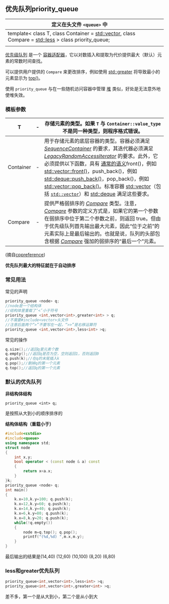 ## 优先队列priority_queue



| 定义在头文件 `<queue>` 中                                    |      |      |
| ------------------------------------------------------------ | ---- | ---- |
| template<   class T,   class Container = [std::vector](https://cppreference.cn/w/cpp/container/vector)<T>,   class Compare = [std::less](https://cppreference.cn/w/cpp/utility/functional/less)<typename Container::value_type> > class priority_queue; |      |      |
|                                                              |      |      |

[优先级队列](https://en.wikipedia.org/wiki/Queue_(abstract_data_type)) 是一个 [容器适配器](https://cppreference.cn/w/cpp/container#Container_adaptors)，它以对数插入和提取为代价提供最大（默认）元素的常数时间查找。

可以提供用户提供的 `Compare` 来更改排序，例如使用 [std::greater](https://cppreference.cn/w/cpp/utility/functional/greater)<T> 将导致最小的元素显示为 [top()](https://cppreference.cn/w/cpp/container/priority_queue/top)。

使用 `priority_queue` 与在一些随机访问容器中管理 [堆](https://cppreference.cn/w/cpp/algorithm/make_heap) 类似，好处是无法意外地使堆失效。

### 模板参数

| T         | -    | 存储元素的类型。如果 `T` 与 `Container::value_type` 不是同一种类型，则程序格式错误。 |
| --------- | ---- | ------------------------------------------------------------ |
| Container | -    | 用于存储元素的底层容器的类型。容器必须满足 [*SequenceContainer*](https://cppreference.cn/w/cpp/named_req/SequenceContainer) 的要求，其迭代器必须满足 [*LegacyRandomAccessIterator*](https://cppreference.cn/w/cpp/named_req/RandomAccessIterator) 的要求。此外，它必须提供以下函数，具有 [通常的语义](https://cppreference.cn/w/cpp/named_req/SequenceContainer#Optional_operations)front()，例如 [std::vector::front()](https://cppreference.cn/w/cpp/container/vector/front)，push_back()，例如 [std::deque::push_back()](https://cppreference.cn/w/cpp/container/deque/push_back)，pop_back()，例如 [std::vector::pop_back()](https://cppreference.cn/w/cpp/container/vector/pop_back)。标准容器 [std::vector](https://cppreference.cn/w/cpp/container/vector)（包括 [`std::vector`](https://cppreference.cn/w/cpp/container/vector_bool)）和 [std::deque](https://cppreference.cn/w/cpp/container/deque) 满足这些要求。 |
| Compare   | -    | 提供严格弱排序的 [*Compare*](https://cppreference.cn/w/cpp/named_req/Compare) 类型。注意，[*Compare*](https://cppreference.cn/w/cpp/named_req/Compare) 参数的定义方式是，如果它的第一个参数在弱排序中位于第二个参数之前，则返回 true。但由于优先级队列首先输出最大元素，因此“位于之前”的元素实际上是最后输出的。也就是说，队列的头部包含根据 [*Compare*](https://cppreference.cn/w/cpp/named_req/Compare) 强加的弱排序的“最后一个”元素。 |

(摘自[cppreference](https://cppreference.cn/w/cpp/container/priority_queue))

**优先队列最大的特征就在于自动排序**



### 常见用法

常见的声明

```cpp
priority_queue <node> q;
//node是一个结构体
//结构体里重载了‘<’小于符号
priority_queue <int,vector<int>,greater<int> > q;
//不需要#include<vector>头文件
//注意后面两个“>”不要写在一起，“>>”是右移运算符
priority_queue <int,vector<int>,less<int> >q;

```

常见的操作

```cpp
q.size();//返回q里元素个数
q.empty();//返回q是否为空，空则返回1，否则返回0
q.push(k);//在q的末尾插入k
q.pop();//删掉q的第一个元素
q.top();//返回q的第一个元素

```





### 默认的优先队列

**非结构体结构**

```
priority_queue <int> q;
```

是按照从大到小的顺序排序的



**结构体结构（重载小于）**

```cpp
#include<cstdio>
#include<queue>
using namespace std;
struct node
{
	int x,y;
	bool operator < (const node & a) const
	{
		return x<a.x;
	}
}k;
priority_queue <node> q;
int main()
{
	k.x=10,k.y=100; q.push(k);
	k.x=12,k.y=60; q.push(k);
	k.x=14,k.y=40; q.push(k);
	k.x=6,k.y=80; q.push(k);
	k.x=8,k.y=20; q.push(k);
	while(!q.empty())
	{
		node m=q.top(); q.pop();
		printf("(%d,%d) ",m.x,m.y);
	}
}

```

最后输出的结果是(14,40) (12,60) (10,100) (8,20) (6,80)



### less和greater优先队列

```cpp
priority_queue<int,vector<int>,less<int> >q;
priority_queue<int,vector<int>,greater<int> >q;

```

差不多，第一个是从大到小，第二个是从小到大